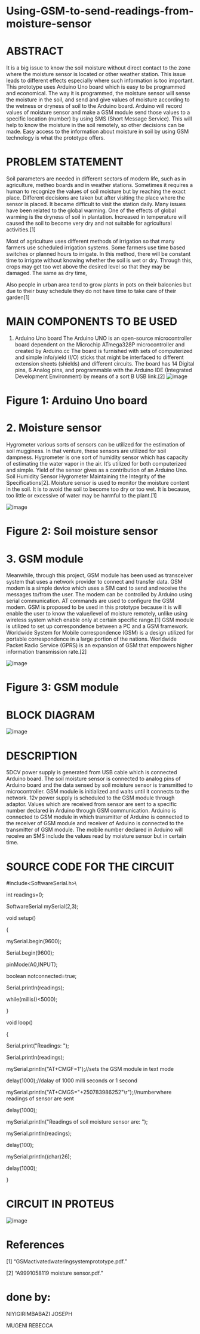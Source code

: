 # Using-GSM-to-send-readings-from-moisture-sensor
# ABSTRACT
It is a big issue to know the soil moisture without direct contact to the zone where the moisture sensor is located or other weather station. This issue leads to different effects especially where such information is too important. This prototype uses Arduino Uno board which is easy to be programmed and economical. The way it is programmed, the moisture sensor will sense the moisture in the soil, and send and give values of moisture according to the wetness or dryness of soil to the Arduino board. Arduino will record values of moisture sensor and make a GSM module send those values to a specific location (number) by using SMS (Short Message Service). This will help to know the moisture in the soil remotely, so other decisions can be made. Easy access to the information about moisture in soil by using GSM technology is what the prototype offers.

# PROBLEM STATEMENT
Soil parameters are needed in different sectors of modern life, such as in agriculture, metheo boards and in weather stations. Sometimes it requires a human to recognize the values of soil moisture but by reaching the exact place. Different decisions are taken but after visiting the place where the sensor is placed. It became difficult to visit the station daily.
Many issues have been related to the global warming. One of the effects of global warming is the dryness of soil in plantation. Increased in temperature will caused the soil to become very dry and not suitable for agricultural activities.[1]

Most of agriculture uses different methods of irrigation so that many farmers use scheduled irrigation systems. Some farmers use time based switches or planned hours to irrigate. In this method, there will be constant time to irrigate without knowing whether the soil is wet or dry. Through this, crops may get too wet above the desired level so that they may be damaged. The same as dry time,

Also people in urban area tend to grow plants in pots on their balconies but due to their busy schedule they do not have time to take care of their garden[1] 


# MAIN COMPONENTS TO BE USED
1.	Arduino Uno board
The Arduino UNO is an open-source microcontroller board dependent on the Microchip ATmega328P microcontroller and created by Arduino.cc The board is furnished with sets of computerized and simple info/yield (I/O) sticks that might be interfaced to different extension sheets (shields) and different circuits. The board has 14 Digital pins, 6 Analog pins, and programmable with the Arduino IDE (Integrated Development Environment) by means of a sort B USB link.[2]
 ![image](https://user-images.githubusercontent.com/103578178/165391655-d518458e-40c0-4755-ba51-475a6718ba8d.png)

# Figure 1: Arduino Uno board

# 2.	Moisture sensor
 Hygrometer various sorts of sensors can be utilized for the estimation of soil mugginess. In that venture, these sensors are utilized for soil dampness. Hygrometer is one sort of humidity sensor which has capacity of estimating the water vapor in the air. It’s utilized for both computerized and simple. Yield of the sensor gives as a contribution of an Arduino Uno. Soil Humidity Sensor Hygrometer Maintaining the Integrity of the Specifications[2].
Moisture sensor is used to monitor the moisture content in the soil. It is to avoid the soil to become too dry or too wet. It is because, too little or excessive of water may be harmful to the plant.[1]

  ![image](https://user-images.githubusercontent.com/103578178/165391756-1c6ed5ac-dc20-492d-8708-5759c9d587e1.png)

# Figure 2: Soil moisture sensor

# 3.	GSM module

Meanwhile, through this project, GSM module has been used as transceiver system that uses a network provider to connect and transfer data. GSM modem is a simple device which uses a SIM card to send and receive the messages to/from the user. The modem can be controlled by Arduino using serial communication. AT commands are used to configure the GSM modem. GSM is proposed to be used in this prototype because it is will enable the user to know the value/level of moisture remotely, unlike using wireless system which enable only at certain specific range.[1]
GSM module is utilized to set up correspondence between a PC and a GSM framework. Worldwide System for Mobile correspondence (GSM) is a design utilized for portable correspondence in a large portion of the nations. Worldwide Packet Radio Service (GPRS) is an expansion of GSM that empowers higher information transmission rate.[2]

  ![image](https://user-images.githubusercontent.com/103578178/165391856-c54b888a-b572-4e0f-a2e9-d4715360a6ee.png)

# Figure 3: GSM module



# BLOCK DIAGRAM
![image](https://user-images.githubusercontent.com/103578178/165392191-7f205fd2-79d2-4708-a4d8-9bb52a094765.png)

# DESCRIPTION
5DCV power supply is generated from USB cable which is connected Arduino board. The soil moisture sensor is connected to analog pins of Arduino board and the data sensed by soil moisture sensor is transmitted to microcontroller. GSM module is initialized and waits until it connects to the network. 12v power supply is scheduled to the GSM module through adaptor. Values which are received from sensor are sent to a specific number declared in Arduino through GSM communication. Arduino is connected to GSM module in which transmitter of Arduino is connected to the receiver of GSM module and receiver of Arduino is connected to the transmitter of GSM module.
The mobile number declared in Arduino will receive an SMS include the values read by moisture sensor but in certain time.

# SOURCE CODE FOR THE CIRCUIT

#include<SoftwareSerial.h>\

int readings=0;

SoftwareSerial mySerial(2,3);


void setup()

{

  mySerial.begin(9600);
  
  Serial.begin(9600);
  
  pinMode(A0,INPUT);
  
  boolean notconnected=true;
  
  Serial.println(readings);
  
  while(millis()<5000);
  
}

void loop()

{

Serial.print("Readings: ");

  Serial.println(readings);
  
  
  mySerial.println("AT+CMGF=1");//sets the GSM module in text mode
  
  delay(1000);//dalay of 1000 milli seconds or 1 second
  
  mySerial.println("AT+CMGS=\"+250783986252\"\r");//numberwhere readings of sensor are sent
  
  delay(1000);
  
  mySerial.println("Readings of soil moisture sensor are: ");
  
  mySerial.println(readings);
  
  delay(100);
  
  mySerial.println((char)26); 
  
  delay(1000);
  
}

# CIRCUIT IN PROTEUS
 ![image](https://user-images.githubusercontent.com/103578178/165393221-fd7e9bca-96c6-47ba-a10d-13b0793192f2.png)

# References
[1]	“GSMactivatedwateringsystemprototype.pdf.” 

[2]	“A9991058119 moisture sensor.pdf.” 



# done by:
NIYIGIRIMBABAZI JOSEPH 

MUGENI REBECCA
